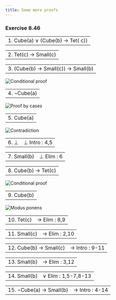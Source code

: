 ```yaml
---
title: Some more proofs
---
```


<div class="box">
<h3>Exercise 8.46</h3>
<div class="proof" >
<div class="line" ><table ><td class="step" ><span class="number" >1. </span><span class="formula" title="" >Cube(a) &or; (Cube(b) &rarr; Tet( c))</span></td></table></div>
<div class="line" ><table ><td class="step" ><span class="number" >2. </span><span class="formula" title="" >Tet(c) &rarr; Small(c)</span></td></table></div>
<div class="line" ><table ><td class="step" ><span class="number" >3. </span><span class="formula" title="" >(Cube(b) &rarr; Small(c)) &rarr; Small(b)</span></td></table></div>
<div class="fitchbar" ></div>

<img class="info" title="Conditional proof"><div class="hid">
<div class="proof">
<div class="line" ><table ><td class="step" ><span class="number" >4. </span><span class="formula" title="" >&not;Cube(a)</span></td></table></div>
<div class="fitchbar" ></div>

<img class="info" title="Proof by cases"><div class="hid">
<div class="proof">
<div class="line" ><table ><td class="step" ><span class="number" >5. </span><span class="formula" title="" >Cube(a)</span></td></table></div>
<div class="fitchbar" ></div>

<img class="info" title="Contradiction"><span class="line hid" ><table ><td class="step" ><span class="number" >6. </span><span class="formula" title="" >&perp;</span></td><td class="justification"><span class="rulename" >&perp; Intro</span><span class="support"> : 4,5</span></td></table></span>

<div class="line" ><table ><td class="step" ><span class="number" >7. </span><span class="formula" title="" >Small(b)</span></td><td class="justification"><span class="rulename" >&perp; Elim</span><span class="support"> : 6</span></td></table></div>
</div>

<div class="proof">
<div class="line" ><table ><td class="step" ><span class="number" >8. </span><span class="formula" title="" >Cube(b) &rarr; Tet(c)</span></td></table></div>
<div class="fitchbar" ></div>

<img class="info" title="Conditional proof"><div class="hid">
<div class="proof">
<div class="line" ><table ><td class="step" ><span class="number" >9. </span><span class="formula" title="" >Cube(b)</span></td></table></div>
<div class="fitchbar" ></div>

<img class="info" title="Modus ponens"><span class="line hid" ><table ><td class="step" ><span class="number" >10. </span><span class="formula" title="" >Tet(c)</span></td><td class="justification"><span class="rulename" >&rarr; Elim</span><span class="support"> : 8,9</span></td></table></span>

<div class="line" ><table ><td class="step" ><span class="number" >11. </span><span class="formula" title="" >Small(c)</span></td><td class="justification"><span class="rulename" >&rarr; Elim</span><span class="support"> : 2,10</span></td></table></div>

</div>

<div class="line" ><table ><td class="step" ><span class="number" >12. </span><span class="formula" title="" >Cube(b) &rarr; Small(c)</span></td><td class="justification"><span class="rulename" >&rarr; Intro</span><span class="support"> : 9-11</span></td></table></div>

</div>

<div class="line" ><table ><td class="step" ><span class="number" >13. </span><span class="formula" title="" >Small(b)</span></td><td class="justification"><span class="rulename" >&rarr; Elim</span><span class="support"> : 3,12</span></td></table></div>

</div>
</div>

<div class="line" ><table ><td class="step" ><span class="number" >14. </span><span class="formula" title="" >Small(b)</span></td><td class="justification"><span class="rulename" >&or; Elim</span><span class="support"> : 1,5-7,8-13</span></td></table></div>

</div>
</div>

<div class="line" ><table ><td class="step" ><span class="number" >15. </span><span class="formula" title="" >&not;Cube(a) &rarr; Small(b)</span></td><td class="justification"><span class="rulename" >&rarr; Intro</span><span class="support"> : 4-14</span></td></table></div>
</div>
</div>

